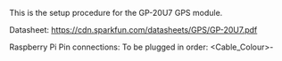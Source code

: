 This is the setup procedure for the GP-20U7 GPS module.

Datasheet: https://cdn.sparkfun.com/datasheets/GPS/GP-20U7.pdf

Raspberry Pi Pin connections:
  To be plugged in order:
    <Cable_Colour>-<Title>-<Raspi_Pin>
    Black-Ground-9
    White-Serial-10
    Red-VCC(3.3v)-1
    
RaspberryPi config from desktop:
  Raspberry Pi Configuration->Interfaces Tab->Serial Port = Enable
  Raspberry Pi Configuration->Interfaces Tab->Serial Console = Enable
  
Restart RaspberryPi

run:
  sudo cat /dev/ttyS0
  
This should print out comma separated values from the device. e.g:

  $GPVTG,,,,,,,,,N*30
  $GPGGA,043149.00,,,,,0,00,99.99,,,,,,*6D
  $GPGSA,A,1,,,,,,,,,,,,,99.99,99.99,99.99*30
  $GPGSV,1,1,01,03,,,19*73
  $GPGLL,,,,,043149.00,V,N*41
  $GPRMC,043150.00,V,,,,,,,110520,,,N*7C

This verifies that the device is functioning. It still requires a decent lock to multiple GPS satellites to function correctly.
It is best to position the device near a window if possible.
